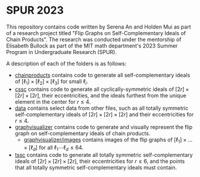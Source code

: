 # SPUR 2023
This repository contains code written by Serena An and Holden Mui as part of a research project titled "Flip Graphs on Self-Complementary Ideals of Chain Products". The research was conducted under the mentorship of Elisabeth Bullock as part of the MIT math department's 2023 Summer Program in Undergraduate Research (SPUR). 

A description of each of the folders is as follows:

* [chainproducts](https://github.com/anser0/spur/tree/main/chainproducts) contains code to generate all self-complementary ideals of $[\ell_1]\times [\ell_2]\times [\ell_3]$ for small $\ell_i$.
* [cssc](https://github.com/anser0/spur/tree/main/cssc) contains code to generate all cyclically-symmetric ideals of $[2r]\times [2r]\times [2r]$, their eccentricities, and the ideals furthest from the unique element in the center for $r\le 4$.
* [data](https://github.com/anser0/spur/tree/main/data) contains select data from other files, such as all totally symmetric self-complementary ideals of $[2r]\times [2r]\times [2r]$ and their eccentricities for $r\le 4$.
* [graphvisualizer](https://github.com/anser0/spur/tree/main/graphvisualizer) contains code to generate and visually represent the flip graph on self-complementary ideals of chain products.
  * [graphvisualizer/images](https://github.com/anser0/spur/tree/main/graphvisualizer/images) contains images of the flip graphs of $[\ell_1] \times \dots \times [\ell_d]$ for all $\ell_1 \cdots \ell_d \leq 64$.
* [tssc](https://github.com/anser0/spur/tree/main/tssc) contains code to generate all totally symmetric self-complementary ideals of $[2r]\times [2r]\times [2r]$, their eccentricities for $r\le 6$, and the points that all totally symmetric self-complementary ideals must contain.


